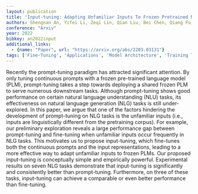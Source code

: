 ```yaml
---
layout: publication
title: 'Input-tuning: Adapting Unfamiliar Inputs To Frozen Pretrained Models'
authors: Shengnan An, Yifei Li, Zeqi Lin, Qian Liu, Bei Chen, Qiang Fu, Weizhu Chen, Nanning Zheng, Jian-guang Lou
conference: "Arxiv"
year: 2022
bibkey: an2022input
additional_links:
  - {name: "Paper", url: "https://arxiv.org/abs/2203.03131"}
tags: ['Fine-Tuning', 'Applications', 'Model Architecture', 'Training Techniques', 'Attention Mechanism', 'Pretraining Methods', 'Prompting']
---
```

Recently the prompt-tuning paradigm has attracted significant attention. By
only tuning continuous prompts with a frozen pre-trained language model (PLM),
prompt-tuning takes a step towards deploying a shared frozen PLM to serve
numerous downstream tasks. Although prompt-tuning shows good performance on
certain natural language understanding (NLU) tasks, its effectiveness on
natural language generation (NLG) tasks is still under-explored. In this paper,
we argue that one of the factors hindering the development of prompt-tuning on
NLG tasks is the unfamiliar inputs (i.e., inputs are linguistically different
from the pretraining corpus). For example, our preliminary exploration reveals
a large performance gap between prompt-tuning and fine-tuning when unfamiliar
inputs occur frequently in NLG tasks. This motivates us to propose
input-tuning, which fine-tunes both the continuous prompts and the input
representations, leading to a more effective way to adapt unfamiliar inputs to
frozen PLMs. Our proposed input-tuning is conceptually simple and empirically
powerful. Experimental results on seven NLG tasks demonstrate that input-tuning
is significantly and consistently better than prompt-tuning. Furthermore, on
three of these tasks, input-tuning can achieve a comparable or even better
performance than fine-tuning.
